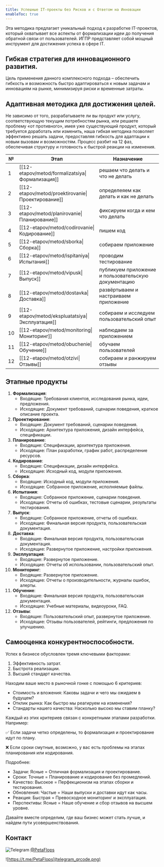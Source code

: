 ```yaml
---
title: Успешные IT-проекты без Рисков и с Ответом на Инновации
enableToc: true
---
```

Эта методика предлагает уникальный подход к разработке IT-проектов, который охватывает все аспекты от формализации идеи до получения обратной связи от пользователей. ИГПР представляет собой мощный инструмент для достижения успеха в сфере IT.

## Гибкая стратегия для инновационного развития.
Цель применения данного комплексного подхода – обеспечить гибкость и возможность быстро адаптироваться к новым задачам и инновациям на рынке, минимизируя риски и временные затраты.

## Адаптивная методика для достижения целей.
Не зависимо от того, разрабатываете ли вы продукт или услугу, соответствующую текущим потребностям рынка, или решаете проблему «от противного», имея уже существующий продукт, который требуется доработать или изменить, наша гибкая методика позволяет эффективно решать задачи, предоставляя гибкость для адаптации к новым вызовам и возможностям. Процесс разбит на 12 фаз, обеспечивая структуру и готовность к быстрой реакции на изменения.

| № | Этап | Назначение|
|--|--|--|
|1|[[12-etapov/metod/formalizatsiya\|Формализация]]|решаем что делать и что не делать|
|2|[[12-etapov/metod/proektirovanie\|Проектирование]]|определеяем как делать и как не делать|
|3|[[12-etapov/metod/planirovanie\|Планирование]]|фиксируем когда и кем что делать|
|4|[[12-etapov/metod/codirovanie\|Кодирование]]|пишем код|
|5|[[12-etapov/metod/sborka\|Сборка]]|собираем приложение|
|6|[[12-etapov/metod/ispitaniya\|Испытания]]|проводим тестирование|
|7|[[12-etapov/metod/vipusk\|Выпуск]]|публикуем приложение и пользовательскую документацию|
|8|[[12-etapov/metod/dostavka\|Доставка]]|развёртываем и настраиваем приложение|
|9|[[12-etapov/metod/ekspluatatsiya\|Эксплуатация]]|собираем и исследуем пользовательский опыт|
|10|[[12-etapov/metod/monitoring\|Мониторинг]]|наблюдаем за приложением|
|11|[[12-etapov/metod/obuchenie\|Обучение]]|обучаем пользователей|
|12|[[12-etapov/metod/otzivi\|Отзывы]]|собираем и ранжируем отзывы|

## Этапные продукты
1. **Формализация**:
	- Входящие: Требования клиентов, исследования рынка, идеи, предложения.
	- Исходящие: Документ требований, сценарии поведения, краткое описание проекта.
2. **Проектирование**:
	- Входящие: Документ требований, сценарии поведения.
	- Исходящие: Архитектура приложения, дизайн интерфейса, спецификации.
3. **Планирование**:
	- Входящие: Спецификации, архитектура приложения.
	- Исходящие: План разработки, график работ, распределение ресурсов.
4. **Кодирование**:
	- Входящие: Спецификации, дизайн интерфейса.
	- Исходящие: Исходный код, модули приложения.
5. **Сборка**:
	- Входящие: Исходный код, модули приложения.
	- Исходящие: Собранное приложение, исполняемые файлы.
6. **Испытания**:
	- Входящие: Собранное приложение, сценарии поведения.
	- Исходящие: Отчеты об ошибках, тестовые сценарии, результаты тестирования.
7. **Выпуск**:
	- Входящие: Собранное приложение, отчеты об ошибках.
	- Исходящие: Финальная версия продукта, пользовательская документация.
8. **Доставка**:
	- Входящие: Финальная версия продукта, пользовательская документация.
	- Исходящие: Развернутое приложение, настройки приложения.
9. **Эксплуатация**:
	- Входящие: Развернутое приложение.
	- Исходящие: Отчеты об использовании, пользовательский опыт.
10. **Мониторинг**:
	- Входящие: Развернутое приложение.
	- Исходящие: Отчеты о производительности, журналы ошибок, алерты.
11. **Обучение**:
	- Входящие: Финальная версия продукта, пользовательская документация.
	- Исходящие: Учебные материалы, видеоуроки, FAQ.
12. **Отзывы**:
	- Входящие: Пользовательский опыт, развернутое приложение.
	- Исходящие: Отзывы пользователей, рейтинги, предложения по улучшению.

## Самооценка конкурентноспособности.

Успех в бизнесе обусловлен тремя ключевыми факторами:

1. Эффективность затрат.
2. Быстрота реализации.
3. Высший стандарт качества.

Находим ваше место в рыночной гонке с помощью 6 критериев:

- Стоимость и вложения: Каковы задачи и чего мы ожидаем в будущем?
- Отклик рынка: Как быстро мы реагируем на изменения?
- Стандарты нашего качества: Насколько высоко мы ставим планку?

Каждый из этих критериев связан с конкретными этапами разработки. Например:

✅ Если задачи четко определены, то формализация и проектирование идут по плану. 

❌ Если сроки смутные, возможно, у вас есть проблемы на этапах планирования или кодирования.

Подробнее:

- Задачи: Ясные = Отличная формализация и проектирование.
- Сроки: Точные = Планирование и кодирование без промедлений.
- Качество: Высокое = Перфекционизм на этапах сборки и тестирования.
- Обновления: Частые = Наши выпуски и доставки идут как часы.
- Реакция: Быстрая = Превосходное мониторинг и эксплуатация.
- Перспективы: Ясные = Наше обучение и сбор отзывов на высшем уровне.

Давайте вместе определим, где ваш бизнес может стать лучше, и найдем пути усовершенствования.

## Контакт

![Telegram](telegram-icon-blue-angle.png)
[@PetaFlops](https://t.me/PetaFlops)

![https://t.me/PetaFlops](telegram_qrcode.png)
